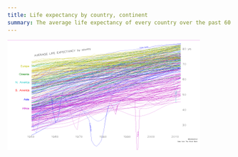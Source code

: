 ```yaml
---
title: Life expectancy by country, continent
summary: The average life expectancy of every country over the past 60 years.
---
```


![Life expectancy](lifexpectancy.png)